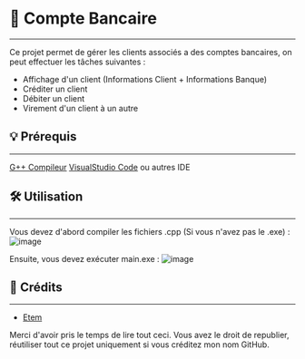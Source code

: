 # 💸 Compte Bancaire
---
Ce projet permet de gérer les clients associés a des comptes bancaires, on peut effectuer les tâches suivantes : 
* Affichage d'un client (Informations Client + Informations Banque)
* Créditer un client
* Débiter un client
* Virement d'un client à un autre

## 💡 Prérequis
---
[G++ Compileur](https://sourceforge.net/projects/mingw/)
[VisualStudio Code](https://code.visualstudio.com/) ou autres IDE

## 🛠️ Utilisation
---
Vous devez d'abord compiler les fichiers .cpp (Si vous n'avez pas le .exe) : 
![image](https://github.com/user-attachments/assets/61bfda14-9e27-4e78-a23a-5ae4eb8b7a23)

Ensuite, vous devez exécuter main.exe : 
![image](https://github.com/user-attachments/assets/249082af-0517-4d88-b49a-a48425b64b00)

## 📧 Crédits
---
* [Etem](https://github.com/Etem-Source)

Merci d'avoir pris le temps de lire tout ceci.
Vous avez le droit de republier, réutiliser tout ce projet uniquement si vous créditez mon nom GitHub.
